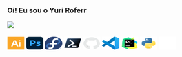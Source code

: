 ### Oi! Eu sou o Yuri Roferr

<div>
  <a href="https://github.com/oyuriroferr" target="_blank">
    <img height="150em" src="https://github-readme-stats.vercel.app/api/top-langs/?username=oyuriroferr&layout=compact&langs_count=7&theme=midnight-purple"/>
  </a>
</div>

<div style="display: inline_block"><br>

<img src="/SVGs/illustrator-plain.svg" alt="Illustrator" height="30" width="40">
<img src="/SVGs/photoshop-original.svg" alt="Photoshop" height="30" width="40">
<img src="/SVGs/fedora-original.svg" alt="Fedora" height="30" width="40">
<img src="/SVGs/powershell-original.svg" alt="PowerShell" height="30" width="40">
<img src="/SVGs/github-original.svg" alt="GitHub" height="30" width="40">
<img src="/SVGs/vscode-original.svg" alt="VS Code" height="30" width="40">
<img src="/SVGs/pycharm-original.svg" alt="PyCharm" height="30" width="40">
<img src="/SVGs/python-original.svg" alt="Python" height="30" width="40">
<img src="/SVGs/rust-line.svg" alt="Rust" height="30" width="40">


</div>
